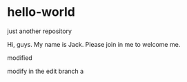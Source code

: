 hello-world
===========

just another repository

Hi, guys. My name is Jack. Please join in me to welcome me.


modified

modify in the edit branch  a
